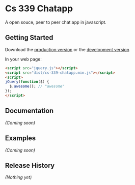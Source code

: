 # Cs 339 Chatapp

A open souce, peer to peer chat app in javascript.

## Getting Started
Download the [production version][min] or the [development version][max].

[min]: https://raw.github.com/shellyan/cs-339-chatapp/master/dist/cs-339-chatapp.min.js
[max]: https://raw.github.com/shellyan/cs-339-chatapp/master/dist/cs-339-chatapp.js

In your web page:

```html
<script src="jquery.js"></script>
<script src="dist/cs-339-chatapp.min.js"></script>
<script>
jQuery(function($) {
  $.awesome(); // "awesome"
});
</script>
```

## Documentation
_(Coming soon)_

## Examples
_(Coming soon)_

## Release History
_(Nothing yet)_
